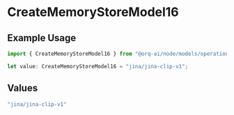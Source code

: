 # CreateMemoryStoreModel16

## Example Usage

```typescript
import { CreateMemoryStoreModel16 } from "@orq-ai/node/models/operations";

let value: CreateMemoryStoreModel16 = "jina/jina-clip-v1";
```

## Values

```typescript
"jina/jina-clip-v1"
```